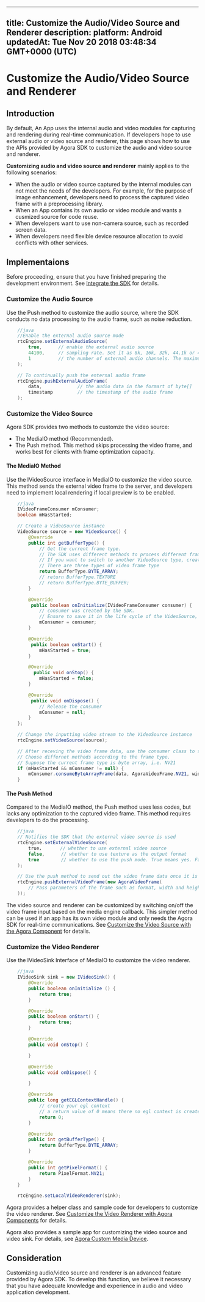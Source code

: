 
---
title: Customize the Audio/Video Source and Renderer
description: 
platform: Android
updatedAt: Tue Nov 20 2018 03:48:34 GMT+0000 (UTC)
---
# Customize the Audio/Video Source and Renderer
## Introduction

By default, An App uses the internal audio and video modules for capturing and rendering during real-time communication. If developers hope to use external audio or video source and renderer, this page shows how to use the APIs provided by Agora SDK to customize the audio and video source and renderer.

**Customizing audio and video source and renderer** mainly applies to the following scenarios:

- When the audio or video source captured by the internal modules can not meet the needs of the developers. For example, for the purpose of image enhancement, developers need to process the captured video frame with a preprocessing library.
- When an App contains its own audio or video module and wants a cusmized source for  code reuse.
- When developers want to use non-camera source, such as recorded screen data.
- When developers need flexible device resource allocation to avoid conflicts with other services.

## Implementaions

Before proceeding, ensure that you have finished preparing the development environment. See [Integrate the SDK](../../en/Video/android_video.md) for details.

### Customize the Audio Source

Use the Push method to customize the audio source, where the SDK conducts no data processing to the audio frame, such as noise reduction.

```java
    //java
    //Enable the external audio source mode
    rtcEngine.setExternalAudioSource(
        true,      // enable the external audio source
        44100,     // sampling rate. Set it as 8k, 16k, 32k, 44.1k or 48kHz
        1          // the number of external audio channels. The maximum value is 2
    );

    // To continually push the enternal audio frame
    rtcEngine.pushExternalAudioFrame(
        data,             // the audio data in the formart of byte[]
        timestamp         // the timestamp of the audio frame
    );
```

### Customize the Video Source

Agora SDK provides two methods to customze the video source:

- The MediaIO method (Recommended).
- The Push method. This method skips processing the video frame, and works best for clients with frame optimization capacity.

#### The MediaIO Method

Use the IVideoSource interface in MediaIO to customize the video source. This method sends the external video frame to the server, and developers need to implement local rendering if local preview is to be enabled.



```java
    //java
    IVideoFrameConsumer mConsumer;
    boolean mHasStarted;

    // Create a VideoSource instance
    VideoSource source = new VideoSource() {
        @Override
        public int getBufferType() {
            // Get the current frame type. 
            // The SDK uses different methods to process different frame types.
            // If you want to switch to another VideoSource type, create another instance
            // There are three types of video frame type
            return BufferType.BYTE_ARRAY;
            // return BufferType.TEXTURE
            // return BufferType.BYTE_BUFFER;
        }

        @Override
         public boolean onInitialize(IVideoFrameConsumer consumer) {
            // consumer was created by the SDK.
            // Ensure to save it in the life cycle of the VideoSource。
            mConsumer = consumer;
        }

        @Override
         public boolean onStart() {
            mHasStarted = true;
        }

        @Override
          public void onStop() {
            mHasStarted = false;
        }

        @Override
         public void onDispose() {
            // Release the consumer
            mConsumer = null;
        }
    };

    // Change the inputting video stream to the VideoSource instance
    rtcEngine.setVideoSource(source);

    // After receving the video frame data, use the consumer class to send the data
    // Choose differnet methods according to the frame type.
    // Suppose the current frame type is byte array, i.e. NV21
    if (mHasStarted && mConsumer != null) {
        mConsumer.consumeByteArrayFrame(data, AgoraVideoFrame.NV21, width, height, rotation, timestamp);
    }
```

#### The Push Method

Compared to the MediaIO method, the Push method uses less codes, but lacks any optimization to the captured video frame. This method requires developers to do the processing.

```java
    //java
    // Notifies the SDK that the external video source is used
    rtcEngine.setExternalVideoSource(
        true，      // whether to use external video source
        false,      // whether to use texture as the output format
        true        // whether to use the push mode. True means yes. False means to use the pull mode, which is not supported
    );

    // Use the push method to send out the video frame data once it is received.
    rtcEngine.pushExternalVideoFrame(new AgoraVideoFrame(
        // Pass parameters of the frame such as format, width and height of the in the AgoraVideoFrame construct
    ));
```

The video source and renderer can be customized by switching on/off the video frame input based on the media engine callback. This simpler method can be used if an app has its own video module and only needs the Agora SDK for real-time communications. See [Customize the Video Source with the Agora Component](../../en/Video/custom_advanced_android.md) for details.

### Customize the Video Renderer

Use the IVideoSink Interface of MediaIO to customize the video renderer.

```java
    //java
    IVideoSink sink = new IVideoSink() {
        @Override
        public boolean onInitialize () {
            return true;
        }

        @Override
        public boolean onStart() {
            return true;
        }

        @Override
        public void onStop() {

        }

        @Override
        public void onDispose() {

        }

        @Override
        public long getEGLContextHandle() {
            // create your egl context
            // a return value of 0 means there no egl context is created in the renderer
            return 0;
        }

        @Override
        public int getBufferType() {
            return BufferType.BYTE_ARRAY;
        }

        @Override
        public int getPixelFormat() {
            return PixelFormat.NV21;
        }
    }

    rtcEngine.setLocalVideoRenderer(sink);
```

Agora provides a helper class and sample code for developers to customize the video renderer. See [Customize the Video Renderer with Agora Components](../../en/Video/custom_advanced_android.md) for details.

Agora also provides a sample app for customizing the video source and video sink. For details, see [Agora Custom Media Device](https://github.com/AgoraIO/Advanced-Video/tree/master/Custom-Media-Device/Agora-Custom-Media-Device-Android).

## Consideration

Customizing audio/video source and renderer is an advanced feature provided by Agora SDK. To develop this function, we believe it necessary that you have adequate knowledge and experience in audio and video application development.
